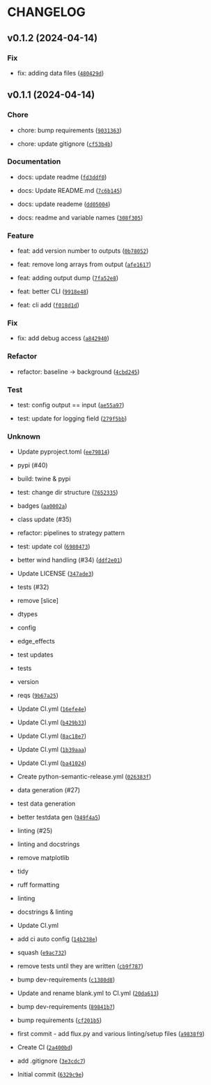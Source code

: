 # CHANGELOG



## v0.1.2 (2024-04-14)

### Fix

* fix: adding data files ([`480429d`](https://github.com/gasflux/gasflux/commit/480429d72519d6a53262e4ebbe480548a9162a37))


## v0.1.1 (2024-04-14)

### Chore

* chore: bump requirements ([`9031363`](https://github.com/gasflux/gasflux/commit/90313637df28fb32fd97968fe2b84db68235ba12))

* chore: update gitignore ([`cf53b4b`](https://github.com/gasflux/gasflux/commit/cf53b4b2ba15a80c95b97e2552c96a13d6a80afb))

### Documentation

* docs: update readme ([`fd3ddf0`](https://github.com/gasflux/gasflux/commit/fd3ddf0fd9ff8a3d43e68636bb3bb54292a02e32))

* docs: Update README.md ([`7c6b145`](https://github.com/gasflux/gasflux/commit/7c6b1450d87262bcf8f92d6285347c0b4b362872))

* docs: update reademe ([`dd05004`](https://github.com/gasflux/gasflux/commit/dd050040990648a33d3454cb0627f71696de1603))

* docs: readme and variable names ([`308f305`](https://github.com/gasflux/gasflux/commit/308f305ef075d3d87ca60bcebf1c4a51e851604b))

### Feature

* feat: add version number to outputs ([`0b78052`](https://github.com/gasflux/gasflux/commit/0b78052c855e5bf08faa69ba80e512c100a4c833))

* feat: remove long arrays from output ([`afe1617`](https://github.com/gasflux/gasflux/commit/afe1617401bb0a3f27900347642c80f969c4d504))

* feat: adding output dump ([`7fa52e8`](https://github.com/gasflux/gasflux/commit/7fa52e861db1877fc1f57073aa0e796338b63e68))

* feat: better CLI ([`9918e48`](https://github.com/gasflux/gasflux/commit/9918e4822b9f1fa4be702b82a4850d04824e0b12))

* feat: cli add ([`f018d1d`](https://github.com/gasflux/gasflux/commit/f018d1d761ae92c5e6c9f6f729bac4b57f7b7573))

### Fix

* fix: add debug access ([`a842940`](https://github.com/gasflux/gasflux/commit/a84294001f22ab83915444c13d040adadb0fc777))

### Refactor

* refactor: baseline -&gt; background ([`4cbd245`](https://github.com/gasflux/gasflux/commit/4cbd2453b65f6d1c9cf53e80ce0e1eed535b7930))

### Test

* test: config output == input ([`ae55a97`](https://github.com/gasflux/gasflux/commit/ae55a9732ab509b7b06c6701439ae55be53ffedf))

* test: update for logging field ([`279f5bb`](https://github.com/gasflux/gasflux/commit/279f5bbc068576771af9381e048a0fb3837d8fe9))

### Unknown

* Update pyproject.toml ([`ee79814`](https://github.com/gasflux/gasflux/commit/ee798149660c07c05e3f64ba2c5ca1ac8340a11d))

* pypi (#40)

* build: twine &amp; pypi

* test: change dir structure ([`7652335`](https://github.com/gasflux/gasflux/commit/76523356960978178e6e61955567bdcce12c2820))

* badges ([`aa0002a`](https://github.com/gasflux/gasflux/commit/aa0002ae6aacf67005d2131d7b61e9a3bfe7f9f8))

* class update (#35)

* refactor: pipelines to strategy pattern

* test: update col ([`6980473`](https://github.com/gasflux/gasflux/commit/69804739104e306d511b209d3b2c4e78c3a7bfad))

* better wind handling (#34) ([`ddf2e01`](https://github.com/gasflux/gasflux/commit/ddf2e017fcaeae852491ac086aca91a48cbbc228))

* Update LICENSE ([`347ade3`](https://github.com/gasflux/gasflux/commit/347ade3e4970869bf094bd52e44f423dfe74d790))

* tests (#32)

* remove [slice]

* dtypes

* config

* edge_effects

* test updates

* tests

* version

* reqs ([`9b67a25`](https://github.com/gasflux/gasflux/commit/9b67a25afafbf1c348e144a33de1ca0e0d65145c))

* Update CI.yml ([`16efe4e`](https://github.com/gasflux/gasflux/commit/16efe4ed16552534224b3254dfda5941bd81e6cd))

* Update CI.yml ([`b429b33`](https://github.com/gasflux/gasflux/commit/b429b335dee9f5553b32377fc7b6bd43bd777164))

* Update CI.yml ([`8ac18e7`](https://github.com/gasflux/gasflux/commit/8ac18e781a6075bad83b82caabe4470139b5c202))

* Update CI.yml ([`1b39aaa`](https://github.com/gasflux/gasflux/commit/1b39aaa69026375aa6f735d5e996589176d93e7a))

* Update CI.yml ([`ba41024`](https://github.com/gasflux/gasflux/commit/ba41024adfb14d878d1c1be5a16218d88c64f4ac))

* Create python-semantic-release.yml ([`026383f`](https://github.com/gasflux/gasflux/commit/026383f62b98505742051fa83cc3f3e1c016c26a))

* data generation (#27)

* test data generation

* better testdata gen ([`949f4a5`](https://github.com/gasflux/gasflux/commit/949f4a511a1b10fbd481a03c45371e50220705a2))

* linting (#25)

* linting and docstrings

* remove matplotlib

* tidy

* ruff formatting

* linting

* docstrings &amp; linting

* Update CI.yml

* add ci auto config ([`14b238e`](https://github.com/gasflux/gasflux/commit/14b238edc34d77680087afac957b4d0a6b398812))

* squash ([`e9ac732`](https://github.com/gasflux/gasflux/commit/e9ac7326b018d1846df550f77e5be1c257271aae))

* remove tests until they are written ([`cb9f787`](https://github.com/gasflux/gasflux/commit/cb9f787ef619a8f4c8f0fbf6c11bc476252fae51))

* bump dev-requirements ([`c1380d8`](https://github.com/gasflux/gasflux/commit/c1380d8fc031dda66cee1d248796f27cf251135e))

* Update and rename blank.yml to CI.yml ([`20da613`](https://github.com/gasflux/gasflux/commit/20da613166013f80ced32810603d8054a7fdb43f))

* bump dev-requirements ([`89841b7`](https://github.com/gasflux/gasflux/commit/89841b799e17719bc4a029e481da917c3a628b83))

* bump requirements ([`cf201b5`](https://github.com/gasflux/gasflux/commit/cf201b5ae65fc46e48a0dce3538d324b58b2941c))

* first commit - add flux.py and various linting/setup files ([`a9838f9`](https://github.com/gasflux/gasflux/commit/a9838f91cafe31cfef1c145ce00a86f3dbad7d3b))

* Create CI ([`2a400bd`](https://github.com/gasflux/gasflux/commit/2a400bddfcd5f17786e74752a2ab5013df047e4b))

* add .gitignore ([`3e3cdc7`](https://github.com/gasflux/gasflux/commit/3e3cdc7ba447690f6a046d6b5baa236fc85f3d36))

* Initial commit ([`6329c9e`](https://github.com/gasflux/gasflux/commit/6329c9e6ace8f076877b86cb4e28884eb58d5e40))
